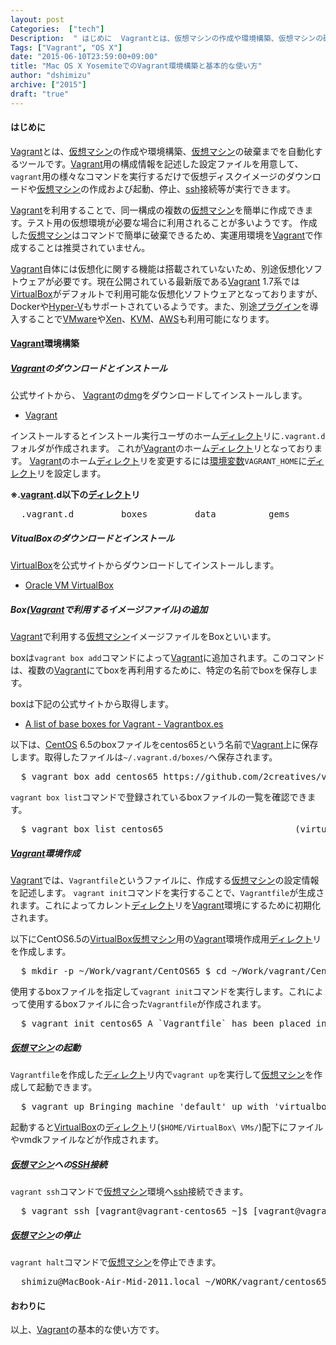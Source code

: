```yaml
---
layout: post
Categories:  ["tech"]
Description:  " はじめに  Vagrantとは、仮想マシンの作成や環境構築、仮想マシンの破棄までを自動化するツールです。Vagrant用の構成情報を記述した設定ファイルを用意して、vagrant用の様々なコマンドを実行するだけで仮想ディスクイメージのダウ"
Tags: ["Vagrant", "OS X"]
date: "2015-06-10T23:59:00+09:00"
title: "Mac OS X YosemiteでのVagrant環境構築と基本的な使い方"
author: "dshimizu"
archive: ["2015"]
draft: "true"
---
```


<body>
<h4>はじめに</h4>
<p><a class="keyword" href="http://d.hatena.ne.jp/keyword/Vagrant">Vagrant</a>とは、<a class="keyword" href="http://d.hatena.ne.jp/keyword/%B2%BE%C1%DB%A5%DE%A5%B7%A5%F3">仮想マシン</a>の作成や環境構築、<a class="keyword" href="http://d.hatena.ne.jp/keyword/%B2%BE%C1%DB%A5%DE%A5%B7%A5%F3">仮想マシン</a>の破棄までを自動化するツールです。<a class="keyword" href="http://d.hatena.ne.jp/keyword/Vagrant">Vagrant</a>用の構成情報を記述した設定ファイルを用意して、<code>vagrant</code>用の様々なコマンドを実行するだけで仮想ディスクイメージのダウンロードや<a class="keyword" href="http://d.hatena.ne.jp/keyword/%B2%BE%C1%DB%A5%DE%A5%B7%A5%F3">仮想マシン</a>の作成および起動、停止、<a class="keyword" href="http://d.hatena.ne.jp/keyword/ssh">ssh</a>接続等が実行できます。 </p>
<p><a class="keyword" href="http://d.hatena.ne.jp/keyword/Vagrant">Vagrant</a>を利用することで、同一構成の複数の<a class="keyword" href="http://d.hatena.ne.jp/keyword/%B2%BE%C1%DB%A5%DE%A5%B7%A5%F3">仮想マシン</a>を簡単に作成できます。テスト用の仮想環境が必要な場合に利用されることが多いようです。 作成した<a class="keyword" href="http://d.hatena.ne.jp/keyword/%B2%BE%C1%DB%A5%DE%A5%B7%A5%F3">仮想マシン</a>はコマンドで簡単に破棄できるため、実運用環境を<a class="keyword" href="http://d.hatena.ne.jp/keyword/Vagrant">Vagrant</a>で作成することは推奨されていません。 </p>
<p><a class="keyword" href="http://d.hatena.ne.jp/keyword/Vagrant">Vagrant</a>自体には仮想化に関する機能は搭載されていないため、別途仮想化ソフトウェアが必要です。現在公開されている最新版である<a class="keyword" href="http://d.hatena.ne.jp/keyword/Vagrant">Vagrant</a> 1.7系では<a class="keyword" href="http://d.hatena.ne.jp/keyword/VirtualBox">VirtualBox</a>がデフォルトで利用可能な仮想化ソフトウェアとなっておりますが、Dockerや<a class="keyword" href="http://d.hatena.ne.jp/keyword/Hyper-V">Hyper-V</a>もサポートされているようです。また、別途<a class="keyword" href="http://d.hatena.ne.jp/keyword/%A5%D7%A5%E9%A5%B0%A5%A4%A5%F3">プラグイン</a>を導入することで<a class="keyword" href="http://d.hatena.ne.jp/keyword/VMware">VMware</a>や<a class="keyword" href="http://d.hatena.ne.jp/keyword/Xen">Xen</a>、<a class="keyword" href="http://d.hatena.ne.jp/keyword/KVM">KVM</a>、<a class="keyword" href="http://d.hatena.ne.jp/keyword/AWS">AWS</a>も利用可能になります。 </p> <a name="more"></a> <h4>
<a class="keyword" href="http://d.hatena.ne.jp/keyword/Vagrant">Vagrant</a>環境構築</h4> <h5>
<a class="keyword" href="http://d.hatena.ne.jp/keyword/Vagrant">Vagrant</a>のダウンロードとインストール</h5>
<p>公式サイトから、 <a class="keyword" href="http://d.hatena.ne.jp/keyword/Vagrant">Vagrant</a>の<a class="keyword" href="http://d.hatena.ne.jp/keyword/dmg">dmg</a>をダウンロードしてインストールします。 </p>
<ul>  <li><a href="http://www.vagrantup.com/">Vagrant</a></li>
</ul> <p>インストールするとインストール実行ユーザのホーム<a class="keyword" href="http://d.hatena.ne.jp/keyword/%A5%C7%A5%A3%A5%EC%A5%AF%A5%C8">ディレクト</a>リに<code>.vagrant.d</code>フォルダが作成されます。 これが<a class="keyword" href="http://d.hatena.ne.jp/keyword/Vagrant">Vagrant</a>のホーム<a class="keyword" href="http://d.hatena.ne.jp/keyword/%A5%C7%A5%A3%A5%EC%A5%AF%A5%C8">ディレクト</a>リとなっております。 <a class="keyword" href="http://d.hatena.ne.jp/keyword/Vagrant">Vagrant</a>のホーム<a class="keyword" href="http://d.hatena.ne.jp/keyword/%A5%C7%A5%A3%A5%EC%A5%AF%A5%C8">ディレクト</a>リを変更するには<a class="keyword" href="http://d.hatena.ne.jp/keyword/%B4%C4%B6%AD%CA%D1%BF%F4">環境変数</a><code>VAGRANT_HOME</code>に<a class="keyword" href="http://d.hatena.ne.jp/keyword/%A5%C7%A5%A3%A5%EC%A5%AF%A5%C8">ディレクト</a>リを設定します。 </p> <b> ※.<a class="keyword" href="http://d.hatena.ne.jp/keyword/vagrant">vagrant</a>.d以下の<a class="keyword" href="http://d.hatena.ne.jp/keyword/%A5%C7%A5%A3%A5%EC%A5%AF%A5%C8">ディレクト</a>リ</b> <pre class="terminal">  .vagrant.d         boxes         data          gems         insecure_private_key         rgloader         setup_version         tmp  </pre> <h5>VitualBoxのダウンロードとインストール</h5>
<p><a class="keyword" href="http://d.hatena.ne.jp/keyword/VirtualBox">VirtualBox</a>を公式サイトからダウンロードしてインストールします。 </p>
<ul>  <li><a href="https://www.virtualbox.org/">Oracle VM VirtualBox</a></li>
</ul> <h5>Box(<a class="keyword" href="http://d.hatena.ne.jp/keyword/Vagrant">Vagrant</a>で利用するイメージファイル)の追加</h5>
<p><a class="keyword" href="http://d.hatena.ne.jp/keyword/Vagrant">Vagrant</a>で利用する<a class="keyword" href="http://d.hatena.ne.jp/keyword/%B2%BE%C1%DB%A5%DE%A5%B7%A5%F3">仮想マシン</a>イメージファイルをBoxといいます。 </p>
<p>boxは<code>vagrant box add</code>コマンドによって<a class="keyword" href="http://d.hatena.ne.jp/keyword/Vagrant">Vagrant</a>に追加されます。このコマンドは、複数の<a class="keyword" href="http://d.hatena.ne.jp/keyword/Vagrant">Vagrant</a>にてboxを再利用するために、特定の名前でboxを保存します。 </p>
<p>boxは下記の公式サイトから取得します。 </p>
<ul>  <li><a href="http://www.vagrantbox.es/">A list of base boxes for Vagrant - Vagrantbox.es</a></li>
</ul> <p>以下は、<a class="keyword" href="http://d.hatena.ne.jp/keyword/CentOS">CentOS</a> 6.5のboxファイルをcentos65という名前で<a class="keyword" href="http://d.hatena.ne.jp/keyword/Vagrant">Vagrant</a>上に保存します。取得したファイルは<code>~/.vagrant.d/boxes/</code>へ保存されます。 </p>
<pre class="terminal">  $ vagrant box add centos65 https://github.com/2creatives/vagrant-centos/releases/download/v6.5.3/centos65-x86_64-20140116.box ==&gt; box: Adding box 'centos65' (v0) for provider:     box: Downloading: https://github.com/2creatives/vagrant-centos/releases/download/v6.5.3/centos65-x86_64-20140116.box  </pre> <p><code>vagrant box list</code>コマンドで登録されているboxファイルの一覧を確認できます。 </p>
<pre class="terminal">  $ vagrant box list centos65                         (virtualbox, 0)  </pre> <h5>
<a class="keyword" href="http://d.hatena.ne.jp/keyword/Vagrant">Vagrant</a>環境作成</h5> <p><a class="keyword" href="http://d.hatena.ne.jp/keyword/Vagrant">Vagrant</a>では、<code>Vagrantfile</code>というファイルに、作成する<a class="keyword" href="http://d.hatena.ne.jp/keyword/%B2%BE%C1%DB%A5%DE%A5%B7%A5%F3">仮想マシン</a>の設定情報を記述します。 <code>vagrant init</code>コマンドを実行することで、<code>Vagrantfile</code>が生成されます。これによってカレント<a class="keyword" href="http://d.hatena.ne.jp/keyword/%A5%C7%A5%A3%A5%EC%A5%AF%A5%C8">ディレクト</a>リを<a class="keyword" href="http://d.hatena.ne.jp/keyword/Vagrant">Vagrant</a>環境にするために初期化されます。 </p> <p>以下にCentOS6.5の<a class="keyword" href="http://d.hatena.ne.jp/keyword/VirtualBox">VirtualBox</a><a class="keyword" href="http://d.hatena.ne.jp/keyword/%B2%BE%C1%DB%A5%DE%A5%B7%A5%F3">仮想マシン</a>用の<a class="keyword" href="http://d.hatena.ne.jp/keyword/Vagrant">Vagrant</a>環境作成用<a class="keyword" href="http://d.hatena.ne.jp/keyword/%A5%C7%A5%A3%A5%EC%A5%AF%A5%C8">ディレクト</a>リを作成します。 </p>
<pre class="terminal">  $ mkdir -p ~/Work/vagrant/CentOS65 $ cd ~/Work/vagrant/CentOS65  </pre> <p>使用するboxファイルを指定して<code>vagrant init</code>コマンドを実行します。これによって使用するboxファイルに合った<code>Vagrantfile</code>が作成されます。 </p>
<pre class="terminal">  $ vagrant init centos65 A `Vagrantfile` has been placed in this directory. You are now ready to `vagrant up` your first virtual environment! Please read the comments in the Vagrantfile as well as documentation on `vagrantup.com` for more information on using Vagrant.  </pre>  <h5>
<a class="keyword" href="http://d.hatena.ne.jp/keyword/%B2%BE%C1%DB%A5%DE%A5%B7%A5%F3">仮想マシン</a>の起動</h5> <p><code>Vagrantfile</code>を作成した<a class="keyword" href="http://d.hatena.ne.jp/keyword/%A5%C7%A5%A3%A5%EC%A5%AF%A5%C8">ディレクト</a>リ内で<code>vagrant up</code>を実行して<a class="keyword" href="http://d.hatena.ne.jp/keyword/%B2%BE%C1%DB%A5%DE%A5%B7%A5%F3">仮想マシン</a>を作成して起動できます。 </p>
<pre class="terminal">  $ vagrant up Bringing machine 'default' up with 'virtualbox' provider... ==&gt; default: Importing base box 'centos65'... ==&gt; default: Matching MAC address for NAT networking... ==&gt; default: Setting the name of the VM: vagrant_default_1443274625036_48248 ==&gt; default: Clearing any previously set network interfaces... ==&gt; default: Preparing network interfaces based on configuration...     default: Adapter 1: nat ==&gt; default: Forwarding ports...     default: 22 =&gt; 2222 (adapter 1) ==&gt; default: Booting VM... ==&gt; default: Waiting for machine to boot. This may take a few minutes...     default: SSH address: 127.0.0.1:2222     default: SSH username: vagrant     default: SSH auth method: private key     default: Warning: Connection timeout. Retrying...     default:     default: Vagrant insecure key detected. Vagrant will automatically replace     default: this with a newly generated keypair for better security.     default:     default: Inserting generated public key within guest...     default: Removing insecure key from the guest if its present...     default: Key inserted! Disconnecting and reconnecting using new SSH key... ==&gt; default: Machine booted and ready! ==&gt; default: Checking for guest additions in VM... ==&gt; default: Mounting shared folders...     default: /vagrant =&gt; /Users/shimizu/WORK/vagrant  </pre> <p>起動すると<a class="keyword" href="http://d.hatena.ne.jp/keyword/VirtualBox">VirtualBox</a>の<a class="keyword" href="http://d.hatena.ne.jp/keyword/%A5%C7%A5%A3%A5%EC%A5%AF%A5%C8">ディレクト</a>リ(<code>$HOME/VirtualBox\ VMs/</code>)配下にファイルやvmdkファイルなどが作成されます。 </p> <h5>
<a class="keyword" href="http://d.hatena.ne.jp/keyword/%B2%BE%C1%DB%A5%DE%A5%B7%A5%F3">仮想マシン</a>への<a class="keyword" href="http://d.hatena.ne.jp/keyword/SSH">SSH</a>接続</h5> <p><code>vagrant ssh</code>コマンドで<a class="keyword" href="http://d.hatena.ne.jp/keyword/%B2%BE%C1%DB%A5%DE%A5%B7%A5%F3">仮想マシン</a>環境へ<a class="keyword" href="http://d.hatena.ne.jp/keyword/ssh">ssh</a>接続できます。 </p>
<pre class="terminal">  $ vagrant ssh [vagrant@vagrant-centos65 ~]$ [vagrant@vagrant-centos65 ~]$ exit logout Connection to 127.0.0.1 closed.  </pre> <h5>
<a class="keyword" href="http://d.hatena.ne.jp/keyword/%B2%BE%C1%DB%A5%DE%A5%B7%A5%F3">仮想マシン</a>の停止</h5> <p><code>vagrant halt</code>コマンドで<a class="keyword" href="http://d.hatena.ne.jp/keyword/%B2%BE%C1%DB%A5%DE%A5%B7%A5%F3">仮想マシン</a>を停止できます。 </p>
<pre class="terminal">  shimizu@MacBook-Air-Mid-2011.local ~/WORK/vagrant/centos65:$ vagrant halt ==&gt; default: Attempting graceful shutdown of VM...  </pre>  <h4>おわりに</h4>
<p>以上、<a class="keyword" href="http://d.hatena.ne.jp/keyword/Vagrant">Vagrant</a>の基本的な使い方です。 </p>
</body>

<!-- more -->


